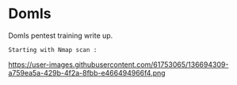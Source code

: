 # DomIs
DomIs pentest training write up.


```
Starting with Nmap scan :
```
https://user-images.githubusercontent.com/61753065/136694309-a759ea5a-429b-4f2a-8fbb-e466494966f4.png
